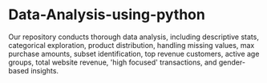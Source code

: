 # Data-Analysis-using-python
Our repository conducts thorough data analysis, including descriptive stats, categorical exploration, product distribution, handling missing values, max purchase amounts, subset identification, top revenue customers, active age groups, total website revenue, 'high focused' transactions, and gender-based insights.
